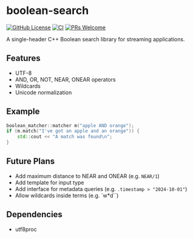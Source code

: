 # boolean-search

[![GitHub License](https://img.shields.io/github/license/rekola/boolean-search?logo=github&logoColor=lightgrey&color=yellow)](https://github.com/rekola/boolean-search/blob/main/LICENSE)
[![CI](https://github.com/rekola/boolean-search/workflows/Ubuntu-CI/badge.svg)]()
[![PRs Welcome](https://img.shields.io/badge/PRs-welcome-brightgreen.svg?style=flat-square)](http://makeapullrequest.com)

A single-header C++ Boolean search library for streaming applications.

## Features

- UTF-8
- AND, OR, NOT, NEAR, ONEAR operators
- Wildcards
- Unicode normalization

## Example

```c++
boolean_matcher::matcher m("apple AND orange");
if (m.match("I've got an apple and an orange")) {
	std::cout << "A match was found\n";
}
```

## Future Plans

- Add maximum distance to NEAR and ONEAR (e.g. `NEAR/1`)
- Add template for input type
- Add interface for metadata queries (e.g. `.timestamp > "2024-10-01"`)
- Allow wildcards inside terms (e.g. `w*d``)

## Dependencies

- utf8proc
